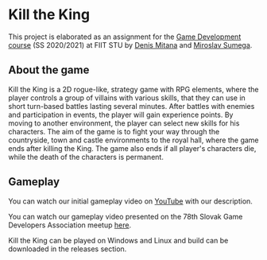 # Kill the King
This project is elaborated as an assignment for the [Game Development course](https://is.stuba.sk/auth/katalog/syllabus.pl?predmet=354716;zpet=../katalog/rozvrhy_view.pl?rozvrh_student=85963,zobraz=1) (SS 2020/2021) at FIIT STU by [Denis Mitana](https://github.com/dmitana/) and [Miroslav Sumega](https://github.com/xsumegam/).

## About the game
Kill the King is a 2D rogue-like, strategy game with RPG elements, where the player controls a group of
villains with various skills, that they can use in short turn-based battles lasting several minutes.
After battles with enemies and participation in events, the player will gain experience points. By
moving to another environment, the player can select new skills for his characters. The aim of the
game is to fight your way through the countryside, town and castle environments to the royal hall,
where the game ends after killing the King. The game also ends if all player's characters die, while
the death of the characters is permanent.

## Gameplay
You can watch our initial gameplay video on [YouTube](https://www.youtube.com/watch?fbclid=IwAR24tInoJQW6O9RxGWAUqzvd2M8UCMshmSwFThNeAZzfxRhi-l7o3OUDRUg&v=P_8gsrQ26sg&feature=youtu.be&ab_channel=MiroslavSumega) with our description.

You can watch our gameplay video presented on the 78th Slovak Game Developers Association meetup [here](https://drive.google.com/file/d/1i6v2sdCb7jrQpisdaf6_eOp0TjF_uQlP/view?ts=60218c4e).

Kill the King can be played on Windows and Linux and build can be downloaded in the releases section.
